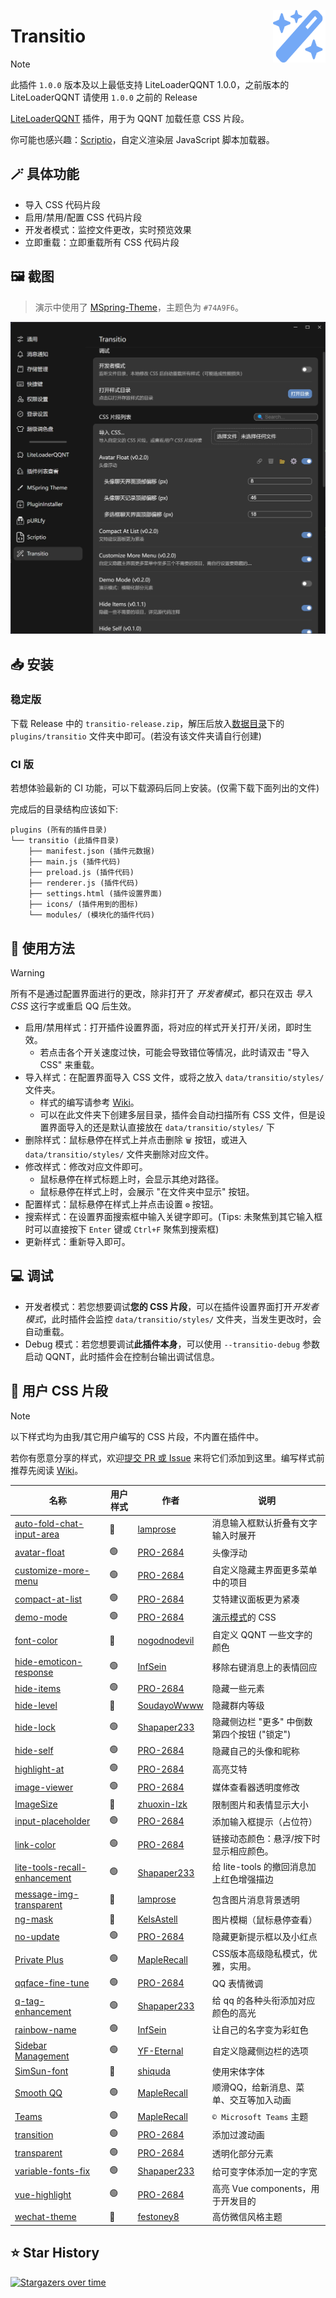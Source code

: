 <img src="./icons/icon.svg" align="right" style="width: 6em; height: 6em;"></img>

# Transitio

> [!NOTE]
> 此插件 `1.0.0` 版本及以上最低支持 LiteLoaderQQNT 1.0.0，之前版本的 LiteLoaderQQNT 请使用 `1.0.0` 之前的 Release

[LiteLoaderQQNT](https://github.com/mo-jinran/LiteLoaderQQNT) 插件，用于为 QQNT 加载任意 CSS 片段。

你可能也感兴趣：[Scriptio](https://github.com/PRO-2684/Scriptio)，自定义渲染层 JavaScript 脚本加载器。

## 🪄 具体功能

- 导入 CSS 代码片段
- 启用/禁用/配置 CSS 代码片段
- 开发者模式：监控文件更改，实时预览效果
- 立即重载：立即重载所有 CSS 代码片段

## 🖼️ 截图

> 演示中使用了 [MSpring-Theme](https://github.com/MUKAPP/LiteLoaderQQNT-MSpring-Theme)，主题色为 `#74A9F6`。

![Transitio settings](./attachments/settings.jpg)

## 📥 安装

### 稳定版

下载 Release 中的 `transitio-release.zip`，解压后放入[数据目录](https://github.com/mo-jinran/LiteLoaderQQNT-Plugin-Template/wiki/1.%E4%BA%86%E8%A7%A3%E6%95%B0%E6%8D%AE%E7%9B%AE%E5%BD%95%E7%BB%93%E6%9E%84#liteloader%E7%9A%84%E6%95%B0%E6%8D%AE%E7%9B%AE%E5%BD%95)下的 `plugins/transitio` 文件夹中即可。(若没有该文件夹请自行创建)

### CI 版

若想体验最新的 CI 功能，可以下载源码后同上安装。(仅需下载下面列出的文件)

完成后的目录结构应该如下:

```
plugins (所有的插件目录)
└── transitio (此插件目录)
    ├── manifest.json (插件元数据)
    ├── main.js (插件代码)
    ├── preload.js (插件代码)
    ├── renderer.js (插件代码)
    ├── settings.html (插件设置界面)
    ├── icons/ (插件用到的图标)
    └── modules/ (模块化的插件代码)
```

## 🤔 使用方法

> [!WARNING]
> 所有不是通过配置界面进行的更改，除非打开了 *开发者模式*，都只在双击 *导入 CSS* 这行字或重启 QQ 后生效。

- 启用/禁用样式：打开插件设置界面，将对应的样式开关打开/关闭，即时生效。
    - 若点击各个开关速度过快，可能会导致错位等情况，此时请双击 "导入 CSS" 来重载。
- 导入样式：在配置界面导入 CSS 文件，或将之放入 `data/transitio/styles/` 文件夹。
    - 样式的编写请参考 [Wiki](https://github.com/PRO-2684/transitio/wiki)。
    - 可以在此文件夹下创建多层目录，插件会自动扫描所有 CSS 文件，但是设置界面导入的还是默认直接放在 `data/transitio/styles/` 下
- 删除样式：鼠标悬停在样式上并点击删除 `🗑️` 按钮，或进入 `data/transitio/styles/` 文件夹删除对应文件。
- 修改样式：修改对应文件即可。
    - 鼠标悬停在样式标题上时，会显示其绝对路径。
    - 鼠标悬停在样式上时，会展示 "在文件夹中显示" 按钮。
- 配置样式：鼠标悬停在样式上并点击设置 `⚙️` 按钮。
- 搜索样式：在设置界面搜索框中输入关键字即可。(Tips: 未聚焦到其它输入框时可以直接按下 `Enter` 键或 `Ctrl+F` 聚焦到搜索框)
- 更新样式：重新导入即可。

## 💻 调试

- 开发者模式：若您想要调试**您的 CSS 片段**，可以在插件设置界面打开*开发者模式*，此时插件会监控 `data/transitio/styles/` 文件夹，当发生更改时，会自动重载。
- Debug 模式：若您想要调试**此插件本身**，可以使用 `--transitio-debug` 参数启动 QQNT，此时插件会在控制台输出调试信息。

## 📜 用户 CSS 片段

> [!NOTE]
> 以下样式均为由我/其它用户编写的 CSS 片段，不内置在插件中。
>
> 若你有愿意分享的样式，欢迎[提交 PR 或 Issue](https://github.com/PRO-2684/transitio/issues/4) 来将它们添加到这里。编写样式前推荐先阅读 [Wiki](https://github.com/PRO-2684/transitio/wiki)。

| 名称 | 用户样式 | 作者 | 说明 |
| --- | --- | --- | --- |
| [auto-fold-chat-input-area](https://github.com/lamprose/transitio-css#auto-fold-chat-input-area) | 🔴 | [lamprose](https://github.com/lamprose) | 消息输入框默认折叠有文字输入时展开 |
| [avatar-float](https://github.com/PRO-2684/Transitio-user-css/#avatar-float) | 🟢 | [PRO-2684](https://github.com/PRO-2684) | 头像浮动 |
| [customize-more-menu](https://github.com/PRO-2684/Transitio-user-css/#customize-more-menu) | 🟢 | [PRO-2684](https://github.com/PRO-2684) | 自定义隐藏主界面更多菜单中的项目 |
| [compact-at-list](https://github.com/PRO-2684/Transitio-user-css/#compact-at-list) | 🟢 | [PRO-2684](https://github.com/PRO-2684) | 艾特建议面板更为紧凑 |
| [demo-mode](https://github.com/PRO-2684/Transitio-user-css/#demo-mode) | 🟢 | [PRO-2684](https://github.com/PRO-2684) | [演示模式](https://github.com/qianxuu/LiteLoaderQQNT-Plugin-Demo-mode)的 CSS |
| [font-color](https://github.com/nogodnodevil/Transitio--font-color) | 🔴 | [nogodnodevil](https://github.com/nogodnodevil) | 自定义 QQNT 一些文字的颜色 |
| [hide-emoticon-response](https://github.com/PRO-2684/Transitio-user-css/#hide-emoticon-response) | 🟢 | [InfSein](https://github.com/InfSein) | 移除右键消息上的表情回应 |
| [hide-items](https://github.com/PRO-2684/Transitio-user-css/#hide-items) | 🟢 | [PRO-2684](https://github.com/PRO-2684) | 隐藏一些元素 |
| [hide-level](https://github.com/SoudayoWwww/transitio-hide-level#hide-level) | 🔴 | [SoudayoWwww](https://github.com/SoudayoWwww) | 隐藏群内等级 |
| [hide-lock](https://github.com/PRO-2684/Transitio-user-css/#hide-lock) | 🟢 | [Shapaper233](https://github.com/Shapaper233) | 隐藏侧边栏 "更多" 中倒数第四个按钮 ("锁定") |
| [hide-self](https://github.com/PRO-2684/Transitio-user-css/#hide-self) | 🟢 | [PRO-2684](https://github.com/PRO-2684) | 隐藏自己的头像和昵称 |
| [highlight-at](https://github.com/PRO-2684/Transitio-user-css/#highlight-at) | 🟢 | [PRO-2684](https://github.com/PRO-2684) | 高亮艾特 |
| [image-viewer](https://github.com/PRO-2684/Transitio-user-css/#image-viewer) | 🟢 | [PRO-2684](https://github.com/PRO-2684) | 媒体查看器透明度修改 |
| [ImageSize](https://github.com/zhuoxin-lzk/transitio-ImageSize) | 🔴 | [zhuoxin-lzk](https://github.com/zhuoxin-lzk) | 限制图片和表情显示大小 |
| [input-placeholder](https://github.com/PRO-2684/Transitio-user-css/#input-placeholder) | 🟢 | [PRO-2684](https://github.com/PRO-2684) | 添加输入框提示（占位符） |
| [link-color](https://github.com/PRO-2684/Transitio-user-css/#link-color) | 🟢 | [PRO-2684](https://github.com/PRO-2684) | 链接动态颜色：悬浮/按下时显示相应颜色。 |
| [lite-tools-recall-enhancement](https://github.com/PRO-2684/Transitio-user-css/#lite-tools-recall-enhancement) | 🟢 | [Shapaper233](https://github.com/Shapaper233) | 给 lite-tools 的撤回消息加上红色增强描边 |
| [message-img-transparent](https://github.com/lamprose/transitio-css#message-img-transparent) | 🔴 | [lamprose](https://github.com/lamprose) | 包含图片消息背景透明 |
| [ng-mask](https://github.com/KelsAstell/Transitio-ng-mask) | 🔴 | [KelsAstell](https://github.com/KelsAstell) | 图片模糊（鼠标悬停查看） |
| [no-update](https://github.com/PRO-2684/Transitio-user-css/#no-update) | 🟢 | [PRO-2684](https://github.com/PRO-2684) | 隐藏更新提示框以及小红点 |
| [Private Plus](https://github.com/MapleRecall/Transitio-user-css#2-private-plus) | 🟢 | [MapleRecall](https://github.com/MapleRecall) | CSS版本高级隐私模式，优雅，实用。 |
| [qqface-fine-tune](https://github.com/PRO-2684/Transitio-user-css/#qqface-fine-tune) | 🟢 | [PRO-2684](https://github.com/PRO-2684) | QQ 表情微调 |
| [q-tag-enhancement](https://github.com/PRO-2684/Transitio-user-css/#q-tag-enhancement) | 🟢 | [Shapaper233](https://github.com/Shapaper233) | 给 qq 的各种头衔添加对应颜色的高光 |
| [rainbow-name](https://github.com/PRO-2684/Transitio-user-css/#rainbow-name) | 🟢 | [InfSein](https://github.com/InfSein) | 让自己的名字变为彩虹色 |
| [Sidebar Management](https://github.com/YF-Eternal/Sidebar-Management) | 🟢 | [YF-Eternal](https://github.com/YF-Eternal) | 自定义隐藏侧边栏的选项 |
| [SimSun-font](https://github.com/shiquda/Transitio-user-css/#SimSun-font.css) | 🔴 | [shiquda](https://github.com/shiquda) | 使用宋体字体 |
| [Smooth QQ](https://github.com/MapleRecall/Transitio-user-css#1-smooth-qq) | 🟢 | [MapleRecall](https://github.com/MapleRecall) | 顺滑QQ，给新消息、菜单、交互等加入动画 |
| [Teams](https://github.com/MapleRecall/Transitio-user-css#3-teams) | 🟢 | [MapleRecall](https://github.com/MapleRecall) | `© Microsoft Teams` 主题 |
| [transition](https://github.com/PRO-2684/Transitio-user-css/#transition) | 🟢 | [PRO-2684](https://github.com/PRO-2684) | 添加过渡动画 |
| [transparent](https://github.com/PRO-2684/Transitio-user-css/#transparent) | 🟢 | [PRO-2684](https://github.com/PRO-2684) | 透明化部分元素 |
| [variable-fonts-fix](https://github.com/PRO-2684/Transitio-user-css/#variable-fonts-fix) | 🟢 | [Shapaper233](https://github.com/Shapaper233) | 给可变字体添加一定的字宽 |
| [vue-highlight](https://github.com/PRO-2684/Transitio-user-css/#vue-highlight) | 🟢 | [PRO-2684](https://github.com/PRO-2684) | 高亮 Vue components，用于开发目的 |
| [wechat-theme](https://github.com/festoney8/LiteLoaderQQNT-Wechat-Theme/) | 🔴 | [festoney8](https://github.com/festoney8) | 高仿微信风格主题 |

## ⭐ Star History

[![Stargazers over time](https://starchart.cc/PRO-2684/transitio.svg?variant=adaptive)](https://starchart.cc/PRO-2684/transitio)
